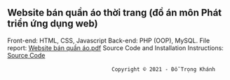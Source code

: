 ## Website bán quần áo thời trang (đồ án môn Phát triển ứng dụng web)

Front-end: HTML, CSS, Javascript
Back-end: PHP (OOP), MySQL.
File report: [Website bán quần áo.pdf](https://github.com/binhkun2/website_buy_clothes/blob/main/Website%20b%C3%A1n%20qu%E1%BA%A7n%20%C3%A1o.pdf)
Source Code and Installation Instructions: [Source Code]()

&emsp;&emsp;&emsp;&emsp;&emsp;&emsp;&emsp;&emsp;&emsp;&emsp;&emsp;&emsp;&emsp;&emsp;&emsp;&emsp;&emsp;`Copyright © 2021 - Đỗ Trọng Khánh`
